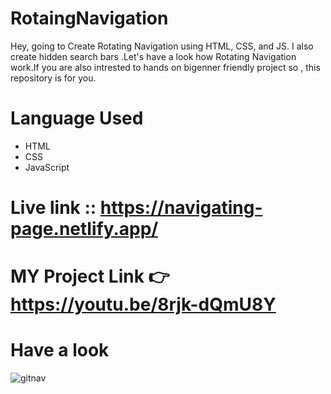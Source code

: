# RotaingNavigation
Hey, going to Create Rotating Navigation using HTML, CSS, and JS.  I also create hidden search bars .Let's have a look how  Rotating Navigation work.If you are also intrested to hands on bigenner friendly project so , this repository is for you.

# Language Used
* HTML
* CSS
* JavaScript

# Live link :: https://navigating-page.netlify.app/

# MY Project Link 👉 https://youtu.be/8rjk-dQmU8Y

# Have a look 
![gitnav](https://user-images.githubusercontent.com/121751224/222921280-50064d4a-95fe-4e83-afc4-2ae7d252a1ca.png)
